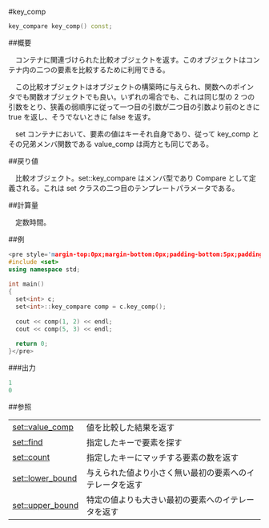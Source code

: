 #key_comp
```cpp
key_compare key_comp() const;
```

##概要

　コンテナに関連づけられた比較オブジェクトを返す。このオブジェクトはコンテナ内の二つの要素を比較するために利用できる。

　この比較オブジェクトはオブジェクトの構築時に与えられ、関数へのポインタでも関数オブジェクトでも良い。いずれの場合でも、これは同じ型の 2 つの引数をとり、狭義の弱順序に従って一つ目の引数が二つ目の引数より前のときに true を返し、そうでないときに false を返す。

　set コンテナにおいて、要素の値はキーそれ自身であり、従って key_comp とその兄弟メンバ関数である value_comp は両方とも同じである。


##戻り値

　比較オブジェクト。set::key_compare はメンバ型であり Compare として定義される。これは set クラスの二つ目のテンプレートパラメータである。


##計算量

　定数時間。


##例

```cpp
<pre style='margin-top:0px;margin-bottom:0px;padding-bottom:5px;padding-top:3px;padding-left:10px;line-height:normal;background-color:rgb(240,240,240)'>#include <iostream>
#include <set>
using namespace std;
 
int main()
{
  set<int> c;
  set<int>::key_compare comp = c.key_comp();
 
  cout << comp(1, 2) << endl;
  cout << comp(5, 3) << endl;
 
  return 0;
}</pre>
```

###出力

```cpp
1
0
```

##参照

| | |
|-------------------------------------------------------------------------------------------------|--------------------------------------------------------------------------------------|
| [set::value_comp](/reference/set/value_comp.md) | 値を比較した結果を返す |
| [set::find](/reference/set/find.md) | 指定したキーで要素を探す |
|[ set::count](/reference/set/count.md) | 指定したキーにマッチする要素の数を返す |
| [set::lower_bound](/reference/set/lower_bound.md) | 与えられた値より小さく無い最初の要素へのイテレータを返す |
| [set::upper_bound](/reference/set/upper_bound.md) | 特定の値よりも大きい最初の要素へのイテレータを返す |


